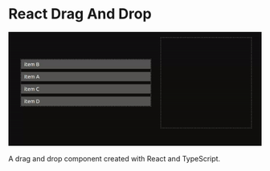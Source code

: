 # React Drag And Drop
<p align="center"><img src="https://github.com/Will-Andrade/react-drag-and-drop/blob/master/src/assets/dragAndDrop-demo.gif" alt="project demo" /></p>
A drag and drop component created with React and TypeScript.
